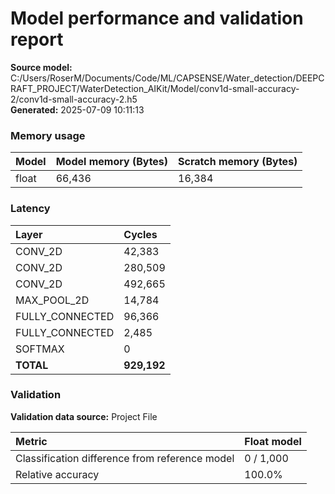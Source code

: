 # Model performance and validation report
**Source model:** C:/Users/RoserM/Documents/Code/ML/CAPSENSE/Water_detection/DEEPCRAFT_PROJECT/WaterDetection_AIKit/Model/conv1d-small-accuracy-2/conv1d-small-accuracy-2.h5  
**Generated:** 2025-07-09 10:11:13

### Memory usage
| Model | Model memory (Bytes) | Scratch memory (Bytes) |
| :--- | :--- | :--- |
| float | 66,436 | 16,384 |

### Latency
| Layer | Cycles |
| :--- | :--- |
| CONV_2D | 42,383 |
| CONV_2D | 280,509 |
| CONV_2D | 492,665 |
| MAX_POOL_2D | 14,784 |
| FULLY_CONNECTED | 96,366 |
| FULLY_CONNECTED | 2,485 |
| SOFTMAX | 0 |
| **TOTAL** | **929,192** |

### Validation
**Validation data source:** Project File

| Metric | Float model |
| :--- | :--- |
| Classification difference from reference model | 0 / 1,000 |
| Relative accuracy | 100.0% |

